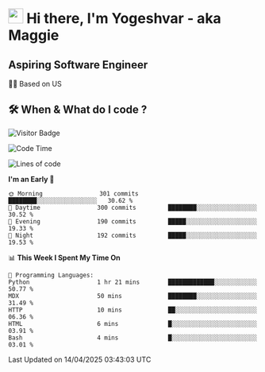 <h1><img src="https://emojis.slackmojis.com/emojis/images/1531849430/4246/blob-sunglasses.gif?1531849430" width="30"/> Hi there, I'm Yogeshvar - aka Maggie</h1>

## Aspiring Software Engineer
🏂🏻  Based on US 

## 🛠 When & What do I code ?  

![Visitor Badge](https://visitor-badge.feriirawann.repl.co?username=yogeshvar&repo=yogeshvar&label=Visitors&style=plastic&color=%23457BFF&contentType=svg)

<!--START_SECTION:waka-->
![Code Time](http://img.shields.io/badge/Code%20Time-2%2C927%20hrs%2043%20mins-blue)

![Lines of code](https://img.shields.io/badge/From%20Hello%20World%20I%27ve%20Written-3.9%20million%20lines%20of%20code-blue)

**I'm an Early 🐤** 

```text
🌞 Morning                301 commits         ████████░░░░░░░░░░░░░░░░░   30.62 % 
🌆 Daytime                300 commits         ████████░░░░░░░░░░░░░░░░░   30.52 % 
🌃 Evening                190 commits         █████░░░░░░░░░░░░░░░░░░░░   19.33 % 
🌙 Night                  192 commits         █████░░░░░░░░░░░░░░░░░░░░   19.53 % 
```


📊 **This Week I Spent My Time On** 

```text
💬 Programming Languages: 
Python                   1 hr 21 mins        █████████████░░░░░░░░░░░░   50.77 % 
MDX                      50 mins             ████████░░░░░░░░░░░░░░░░░   31.49 % 
HTTP                     10 mins             ██░░░░░░░░░░░░░░░░░░░░░░░   06.36 % 
HTML                     6 mins              █░░░░░░░░░░░░░░░░░░░░░░░░   03.91 % 
Bash                     4 mins              █░░░░░░░░░░░░░░░░░░░░░░░░   03.01 % 
```


 Last Updated on 14/04/2025 03:43:03 UTC
<!--END_SECTION:waka-->
